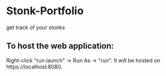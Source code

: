 # Stonk-Portfolio
get track of your stonks

## To host the web application:
Right-click "run.launch" -> Run As -> "run". It will be hosted on https://localhost:8080.

